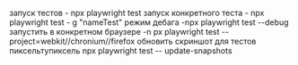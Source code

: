 запуск тестов - npx playwright test
запуск конкретного теста - npx playwright test - g "nameTest"
режим дебага -npx playwright test --debug
запустить в конкретном браузере -n px playwright test --project=webkit//chronium//firefox
обновить скриншот для тестов пиксельтупиксель npx playwright test -- update-snapshots

